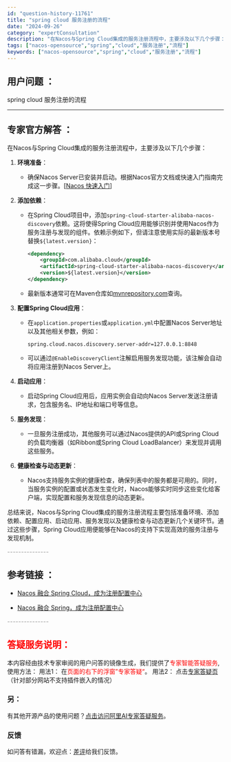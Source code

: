```yaml
---
id: "question-history-11761"
title: "spring cloud 服务注册的流程"
date: "2024-09-26"
category: "expertConsultation"
description: "在Nacos与Spring Cloud集成的服务注册流程中，主要涉及以下几个步骤：1. **环境准备**：   - 确保Nacos Server已安装并启动。根据Nacos官方文档或快速入门指南完成这一步骤。[[Nacos 快速入门](../quickstart/quick-start.md)]2."
tags: ["nacos-opensource","spring","cloud","服务注册","流程"]
keywords: ["nacos-opensource","spring","cloud","服务注册","流程"]
---
```


## 用户问题 ： 
 spring cloud 服务注册的流程  

---------------
## 专家官方解答 ：

在Nacos与Spring Cloud集成的服务注册流程中，主要涉及以下几个步骤：

1. **环境准备**：
   - 确保Nacos Server已安装并启动。根据Nacos官方文档或快速入门指南完成这一步骤。[[Nacos 快速入门](../quickstart/quick-start.md)]

2. **添加依赖**：
   - 在Spring Cloud项目中，添加`spring-cloud-starter-alibaba-nacos-discovery`依赖。这将使得Spring Cloud应用能够识别并使用Nacos作为服务注册与发现的组件。依赖示例如下，但请注意使用实际的最新版本号替换`${latest.version}`：
     ```xml
     <dependency>
         <groupId>com.alibaba.cloud</groupId>
         <artifactId>spring-cloud-starter-alibaba-nacos-discovery</artifactId>
         <version>${latest.version}</version>
     </dependency>
     ```
   - 最新版本通常可在Maven仓库如[mvnrepository.com](https://mvnrepository.com/artifact/com.alibaba.cloud/spring-cloud-starter-alibaba-nacos-discovery)查询。

3. **配置Spring Cloud应用**：
   - 在`application.properties`或`application.yml`中配置Nacos Server地址以及其他相关参数，例如：
     ```properties
     spring.cloud.nacos.discovery.server-addr=127.0.0.1:8848
     ```
   - 可以通过`@EnableDiscoveryClient`注解启用服务发现功能，该注解会自动将应用注册到Nacos Server上。

4. **启动应用**：
   - 启动Spring Cloud应用后，应用实例会自动向Nacos Server发送注册请求，包含服务名、IP地址和端口号等信息。

5. **服务发现**：
   - 一旦服务注册成功，其他服务可以通过Nacos提供的API或Spring Cloud的负载均衡器（如Ribbon或Spring Cloud LoadBalancer）来发现并调用这些服务。

6. **健康检查与动态更新**：
   - Nacos支持服务实例的健康检查，确保列表中的服务都是可用的。同时，当服务实例的配置或状态发生变化时，Nacos能够实时同步这些变化给客户端，实现配置和服务发现信息的动态更新。

总结来说，Nacos与Spring Cloud集成的服务注册流程主要包括准备环境、添加依赖、配置应用、启动应用、服务发现以及健康检查与动态更新几个关键环节。通过这些步骤，Spring Cloud应用便能够在Nacos的支持下实现高效的服务注册与发现机制。


<font color="#949494">---------------</font> 


## 参考链接 ：

* [Nacos 融合 Spring Cloud，成为注册配置中心](https://nacos.io/docs/latest/ecology/use-nacos-with-spring-cloud)
 
 * [Nacos 融合 Spring，成为注册配置中心](https://nacos.io/docs/latest/ecology/use-nacos-with-spring)


 <font color="#949494">---------------</font> 
 


## <font color="#FF0000">答疑服务说明：</font> 

本内容经由技术专家审阅的用户问答的镜像生成，我们提供了<font color="#FF0000">专家智能答疑服务</font>,使用方法：
用法1： 在<font color="#FF0000">页面的右下的浮窗”专家答疑“</font>。
用法2： 点击[专家答疑页](https://answer.opensource.alibaba.com/docs/intro)（针对部分网站不支持插件嵌入的情况）
### 另：


有其他开源产品的使用问题？[点击访问阿里AI专家答疑服务](https://answer.opensource.alibaba.com/docs/intro)。
### 反馈
如问答有错漏，欢迎点：[差评](https://ai.nacos.io/user/feedbackByEnhancerGradePOJOID?enhancerGradePOJOId=13788)给我们反馈。
